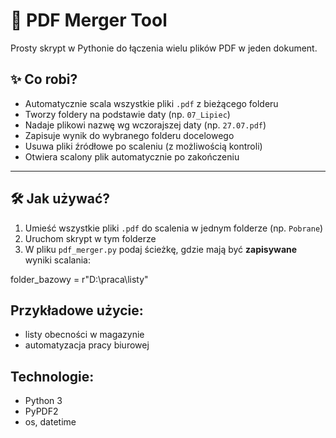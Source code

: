 # 🧩 PDF Merger Tool

Prosty skrypt w Pythonie do łączenia wielu plików PDF w jeden dokument.

## ✨ Co robi?

- Automatycznie scala wszystkie pliki `.pdf` z bieżącego folderu
- Tworzy foldery na podstawie daty (np. `07_Lipiec`)
- Nadaje plikowi nazwę wg wczorajszej daty (np. `27.07.pdf`)
- Zapisuje wynik do wybranego folderu docelowego
- Usuwa pliki źródłowe po scaleniu (z możliwością kontroli)
- Otwiera scalony plik automatycznie po zakończeniu

---

## 🛠️ Jak używać?

1. Umieść wszystkie pliki `.pdf` do scalenia w jednym folderze (np. `Pobrane`)
2. Uruchom skrypt w tym folderze
3. W pliku `pdf_merger.py` podaj ścieżkę, gdzie mają być **zapisywane** wyniki scalania:

folder_bazowy = r"D:\praca\listy"

## Przykładowe użycie:
- listy obecności w magazynie
- automatyzacja pracy biurowej

## Technologie:
- Python 3
- PyPDF2
- os, datetime
